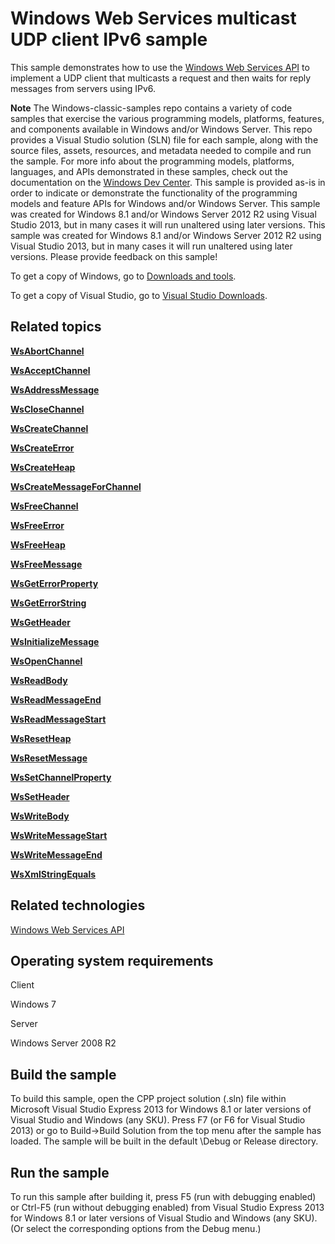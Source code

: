 Windows Web Services multicast UDP client IPv6 sample
=====================================================

This sample demonstrates how to use the [Windows Web Services API](http://msdn.microsoft.com/en-us/library/windows/desktop/dd430435) to implement a UDP client that multicasts a request and then waits for reply messages from servers using IPv6.

**Note**  The Windows-classic-samples repo contains a variety of code samples that exercise the various programming models, platforms, features, and components available in Windows and/or Windows Server. This repo provides a Visual Studio solution (SLN) file for each sample, along with the source files, assets, resources, and metadata needed to compile and run the sample. For more info about the programming models, platforms, languages, and APIs demonstrated in these samples, check out the documentation on the [Windows Dev Center](https://dev.windows.com). This sample is provided as-is in order to indicate or demonstrate the functionality of the programming models and feature APIs for Windows and/or Windows Server. This sample was created for Windows 8.1 and/or Windows Server 2012 R2 using Visual Studio 2013, but in many cases it will run unaltered using later versions. This sample was created for Windows 8.1 and/or Windows Server 2012 R2 using Visual Studio 2013, but in many cases it will run unaltered using later versions. Please provide feedback on this sample!

To get a copy of Windows, go to [Downloads and tools](http://go.microsoft.com/fwlink/p/?linkid=301696).

To get a copy of Visual Studio, go to [Visual Studio Downloads](http://go.microsoft.com/fwlink/p/?linkid=301697).

Related topics
--------------

[**WsAbortChannel**](http://msdn.microsoft.com/en-us/library/windows/desktop/dd430474)

[**WsAcceptChannel**](http://msdn.microsoft.com/en-us/library/windows/desktop/dd430478)

[**WsAddressMessage**](http://msdn.microsoft.com/en-us/library/windows/desktop/dd430482)

[**WsCloseChannel**](http://msdn.microsoft.com/en-us/library/windows/desktop/dd430487)

[**WsCreateChannel**](http://msdn.microsoft.com/en-us/library/windows/desktop/dd430495)

[**WsCreateError**](http://msdn.microsoft.com/en-us/library/windows/desktop/dd430497)

[**WsCreateHeap**](http://msdn.microsoft.com/en-us/library/windows/desktop/dd430499)

[**WsCreateMessageForChannel**](http://msdn.microsoft.com/en-us/library/windows/desktop/dd430502)

[**WsFreeChannel**](http://msdn.microsoft.com/en-us/library/windows/desktop/dd430525)

[**WsFreeError**](http://msdn.microsoft.com/en-us/library/windows/desktop/dd430526)

[**WsFreeHeap**](http://msdn.microsoft.com/en-us/library/windows/desktop/dd430527)

[**WsFreeMessage**](http://msdn.microsoft.com/en-us/library/windows/desktop/dd430529)

[**WsGetErrorProperty**](http://msdn.microsoft.com/en-us/library/windows/desktop/dd430539)

[**WsGetErrorString**](http://msdn.microsoft.com/en-us/library/windows/desktop/dd430540)

[**WsGetHeader**](http://msdn.microsoft.com/en-us/library/windows/desktop/dd430543)

[**WsInitializeMessage**](http://msdn.microsoft.com/en-us/library/windows/desktop/dd430568)

[**WsOpenChannel**](http://msdn.microsoft.com/en-us/library/windows/desktop/dd430574)

[**WsReadBody**](http://msdn.microsoft.com/en-us/library/windows/desktop/dd430583)

[**WsReadMessageEnd**](http://msdn.microsoft.com/en-us/library/windows/desktop/dd430593)

[**WsReadMessageStart**](http://msdn.microsoft.com/en-us/library/windows/desktop/dd430594)

[**WsResetHeap**](http://msdn.microsoft.com/en-us/library/windows/desktop/dd430615)

[**WsResetMessage**](http://msdn.microsoft.com/en-us/library/windows/desktop/dd430617)

[**WsSetChannelProperty**](http://msdn.microsoft.com/en-us/library/windows/desktop/dd430626)

[**WsSetHeader**](http://msdn.microsoft.com/en-us/library/windows/desktop/dd430630)

[**WsWriteBody**](http://msdn.microsoft.com/en-us/library/windows/desktop/dd430648)

[**WsWriteMessageStart**](http://msdn.microsoft.com/en-us/library/windows/desktop/dd430660)

[**WsWriteMessageEnd**](http://msdn.microsoft.com/en-us/library/windows/desktop/dd430659)

[**WsXmlStringEquals**](http://msdn.microsoft.com/en-us/library/windows/desktop/dd430673)

Related technologies
--------------------

[Windows Web Services API](http://msdn.microsoft.com/en-us/library/windows/desktop/dd430435)

Operating system requirements
-----------------------------

Client

Windows 7

Server

Windows Server 2008 R2

Build the sample
----------------

To build this sample, open the CPP project solution (.sln) file within Microsoft Visual Studio Express 2013 for Windows 8.1 or later versions of Visual Studio and Windows (any SKU). Press F7 (or F6 for Visual Studio 2013) or go to Build-\>Build Solution from the top menu after the sample has loaded. The sample will be built in the default \\Debug or Release directory.

Run the sample
--------------

To run this sample after building it, press F5 (run with debugging enabled) or Ctrl-F5 (run without debugging enabled) from Visual Studio Express 2013 for Windows 8.1 or later versions of Visual Studio and Windows (any SKU). (Or select the corresponding options from the Debug menu.)


